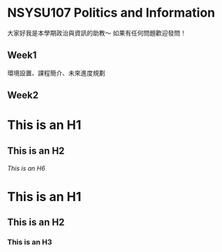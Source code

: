 # NSYSU107 Politics and Information
大家好我是本學期政治與資訊的助教～
如果有任何問題歡迎發問！

Week1
-------------
環境設置、課程簡介、未來進度規劃



Week2
-------------



# This is an H1

## This is an H2

###### This is an H6

# This is an H1 #

## This is an H2 ##

### This is an H3 ######

